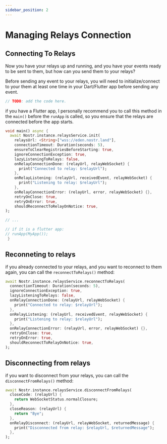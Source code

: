 ```yaml
---
sidebar_position: 2
---
```



# Managing Relays Connection

## Connecting To Relays

Now you have your relays up and running, and you have your events ready to be sent to them, but how can you send them to your relays?

Before sending any event to your relays, you will need to initialize/connect to your them at least one time in your Dart/Flutter app before sending any event.

```dart
// TODO: add the code here.
```

if you have a Flutter app, I personally recommend you to call this method in the `main()` before the `runApp` is called, so you ensure that the relays are connected before the app starts.

```dart
void main() async {
  await Nostr.instance.relaysService.init(
    relaysUrl: <String>["wss://eden.nostr.land"],
    connectionTimeout: Duration(seconds: 5),
    ensureToClearRegistriesBeforeStarting: true,
    ignoreConnectionException: true,
    lazyListeningToRelays: false,
    onRelayConnectionDone: (relayUrl, relayWebSocket) {
      print("Connected to relay: $relayUrl");
    },
    onRelayListening: (relayUrl, receivedEvent, relayWebSocket) {
      print("Listening to relay: $relayUrl");
    },
    onRelayConnectionError: (relayUrl, error, relayWebSocket) {},
    retryOnClose: true,
    retryOnError: true,
    shouldReconnectToRelayOnNotice: true,
);

// ...

// if it is a flutter app:
// runApp(MyApp());
 }
```

## Reconneting to relays

if you already connected to your relays, and you want to reconnect to them again, you can call the `reconnectToRelays()` method:

```dart
await Nostr.instance.relaysService.reconnectToRelays(
  connectionTimeout: Duration(seconds: 5),
  ignoreConnectionException: true,
  lazyListeningToRelays: false,
  onRelayConnectionDone: (relayUrl, relayWebSocket) {
    print("Connected to relay: $relayUrl");
  },
  onRelayListening: (relayUrl, receivedEvent, relayWebSocket) {
    print("Listening to relay: $relayUrl");
  },
  onRelayConnectionError: (relayUrl, error, relayWebSocket) {},
  retryOnClose: true,
  retryOnError: true,
  shouldReconnectToRelayOnNotice: true,
);
```

## Disconnecting from relays

if you want to disconnect from your relays, you can call the `disconnectFromRelays()` method:

```dart
await Nostr.instance.relaysService.disconnectFromRelays(
  closeCode: (relayUrl) {
    return WebSocketStatus.normalClosure;
  },
  closeReason: (relayUrl) {
    return "Bye";
  },
  onRelayDisconnect: (relayUrl, relayWebSocket, returnedMessage) {
    print("Disconnected from relay: $relayUrl, $returnedMessage");
  },
);

```
